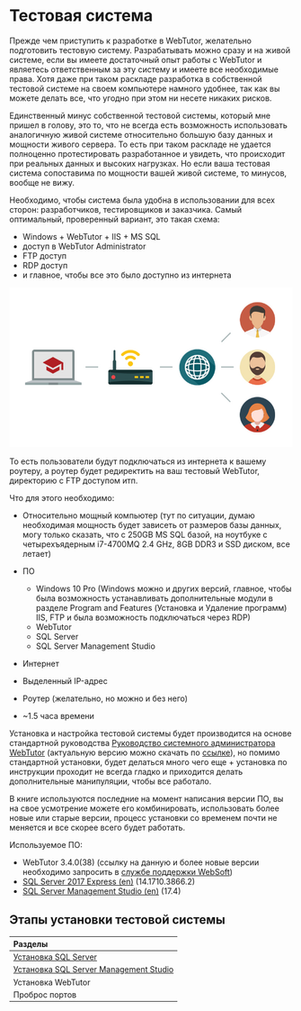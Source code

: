 # Тестовая система

Прежде чем приступить к разработке в WebTutor, желательно подготовить тестовую систему. Разрабатывать можно сразу и на живой системе, если вы имеете достаточный опыт работы с WebTutor и являетесь ответственным за эту систему и имеете все необходимые права. Хотя даже при таком раскладе разработка в собственной тестовой системе на своем компьютере намного удобнее, так как вы можете делать все, что угодно при этом ни несете никаких рисков.

Единственный минус собственной тестовой системы, который мне пришел в голову, это то, что не всегда есть возможность использовать аналогичную живой системе относительно большую базу данных и мощности живого сервера. То есть при таком раскладе не удается полноценно протестировать разработанное и увидеть, что происходит при реальных данных и высоких нагрузках. Но если ваша тестовая система сопоставима по мощности вашей живой системе, то минусов, вообще не вижу.

Необходимо, чтобы система была удобна в использовании для всех сторон: разработчиков, тестировщиков и заказчика. Самый оптимальный, проверенный вариант, это такая схема:

* Windows + WebTutor + IIS + MS SQL 
* доступ в WebTutor Administrator
* FTP доступ
* RDP доступ
* и главное, чтобы все это было доступно из интернета

![](/Development/TestSystem/1.jpg)

То есть пользователи будут подключаться из интернета к вашему роутеру, а роутер будет редиректить на ваш тестовый WebTutor, директорию с FTP доступом итп.

Что для этого необходимо:

* Относительно мощный компьютер \(тут по ситуации, думаю необходимая мощность будет зависеть от размеров базы данных, могу только сказать, что c 250GB MS SQL базой, на ноутбуке с четырехъядерным i7-4700MQ 2.4 GHz, 8GB DDR3 и SSD диском, все летает\)
* ПО

  * Windows 10 Pro \(Windows можно и других версий, главное, чтобы была возможность устанавливать дополнительные модули в разделе Program and Features \(Установка и Удаление программ\) IIS, FTP и была возможность подключаться через RDP\)
  * WebTutor
  * SQL Server
  * SQL Server Management Studio

* Интернет

* Выделенный IP-адрес

* Роутер \(желательно, но можно и без него\)

* ~1.5 часа времени

Установка и настройка тестовой системы будет производится на основе стандартной руководства [Руководство системного администратора WebTutor](/Development/TestSystem/WebTutorInstallation.pdf) \(актуальную версию можно скачать по [ссылке](http://news.websoft.ru/view_doc.html?mode=doc_type&object_id=5486421379493803019&doc_id=5900009198344233385&section_id=5903427210833450983)\), но помимо стандартной установки, будет делаться много чего еще + установка по инструкции проходит не всегда гладко и приходится делать дополнительные манипуляции, чтобы все работало.

В книге используются последние на момент написания версии ПО, вы на свое усмотрение можете его комбинировать, использовать более новые или старые версии, процесс установки со временем почти не меняется и все скорее всего будет работать.

Используемое ПО:

* WebTutor 3.4.0\(38\) \(ссылку на данную и более новые версии необходимо запросить в [службе поддержки WebSoft](http://news.websoft.ru)\)
* [SQL Server 2017 Express \(en\)](https://www.microsoft.com/en-us/download/details.aspx?id=55994) \(14.1710.3866.2\)
* [SQL Server Management Studio \(en\)](https://go.microsoft.com/fwlink/?linkid=864329&clcid=0x409) \(17.4\)

## Этапы установки тестовой системы

| Разделы |
| :--- |
| [Установка SQL Server](/Development/TestSystem/InstallationSQLServer/README.md) |
| [Установка SQL Server Management Studio](/Development/TestSystem/InstallationSSMS/README.md) |
| Установка WebTutor |
| Проброс портов |



